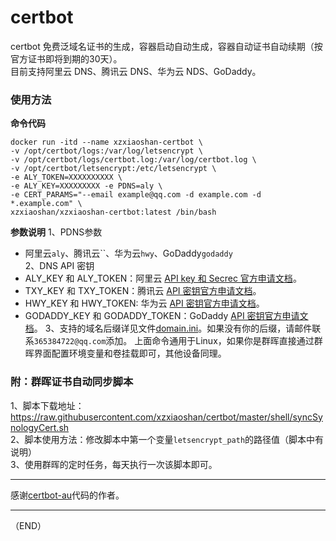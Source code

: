 # certbot  
certbot 免费泛域名证书的生成，容器启动自动生成，容器自动证书自动续期（按官方证书即将到期的30天）。   
目前支持阿里云 DNS、腾讯云 DNS、华为云 NDS、GoDaddy。  

### 使用方法 
**命令代码**  
```
docker run -itd --name xzxiaoshan-certbot \
-v /opt/certbot/logs:/var/log/letsencrypt \
-v /opt/certbot/logs/certbot.log:/var/log/certbot.log \
-v /opt/certbot/letsencrypt:/etc/letsencrypt \
-e ALY_TOKEN=XXXXXXXXXX \
-e ALY_KEY=XXXXXXXXX -e PDNS=aly \
-e CERT_PARAMS="--email example@qq.com -d example.com -d *.example.com" \
xzxiaoshan/xzxiaoshan-certbot:latest /bin/bash
```
**参数说明**
1、PDNS参数  
* 阿里云`aly`、腾讯云``、华为云`hwy`、GoDaddy`godaddy`  
2、DNS API 密钥  
* ALY_KEY 和 ALY_TOKEN：阿里云 [API key 和 Secrec 官方申请文档](https://help.aliyun.com/knowledge_detail/38738.html)。
* TXY_KEY 和 TXY_TOKEN：腾讯云 [API 密钥官方申请文档](https://console.cloud.tencent.com/cam/capi)。
* HWY_KEY 和 HWY_TOKEN: 华为云 [API 密钥官方申请文档](https://support.huaweicloud.com/devg-apisign/api-sign-provide.html)。
* GODADDY_KEY 和 GODADDY_TOKEN：GoDaddy [API 密钥官方申请文档](https://developer.godaddy.com/getstarted)。
3、支持的域名后缀详见文件[domain.ini](https://raw.githubusercontent.com/xzxiaoshan/certbot/master/certbot-au/domain.ini)。如果没有你的后缀，请邮件联系`365384722@qq.com`添加。
上面命令通用于Linux，如果你是群晖直接通过群晖界面配置环境变量和卷挂载即可，其他设备同理。  

### 附：群晖证书自动同步脚本  
1、脚本下载地址：https://raw.githubusercontent.com/xzxiaoshan/certbot/master/shell/syncSynologyCert.sh  
2、脚本使用方法：修改脚本中第一个变量`letsencrypt_path`的路径值（脚本中有说明）  
3、使用群晖的定时任务，每天执行一次该脚本即可。  

---

感谢[certbot-au](https://github.com/ywdblog/certbot-letencrypt-wildcardcertificates-alydns-au)代码的作者。  

---

（END）
